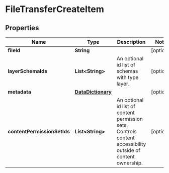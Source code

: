 
# FileTransferCreateItem

## Properties
Name | Type | Description | Notes
------------ | ------------- | ------------- | -------------
**fileId** | **String** |  |  [optional]
**layerSchemaIds** | **List&lt;String&gt;** | An optional id list of schemas with type layer. |  [optional]
**metadata** | [**DataDictionary**](DataDictionary.md) |  |  [optional]
**contentPermissionSetIds** | **List&lt;String&gt;** | An optional id list of content permission sets. Controls content accessibility outside of content ownership. |  [optional]



